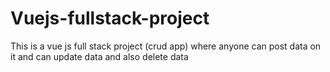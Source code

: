 # Vuejs-fullstack-project
This is a vue js full stack project (crud app) where anyone can post data on it and can update data and also delete data
